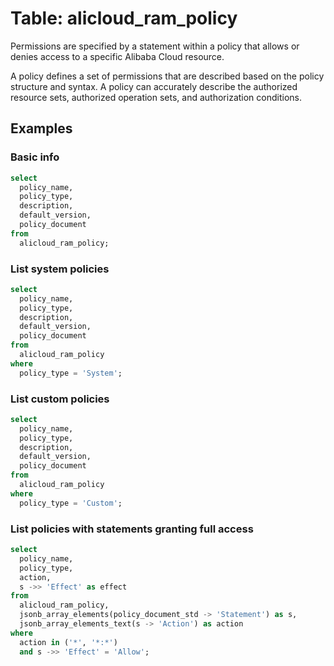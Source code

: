 # Table: alicloud_ram_policy

Permissions are specified by a statement within a policy that allows or denies access to a specific Alibaba Cloud resource.

A policy defines a set of permissions that are described based on the policy structure and syntax. A policy can accurately describe the authorized resource sets, authorized operation sets, and authorization conditions.

## Examples

### Basic info

```sql
select
  policy_name,
  policy_type,
  description,
  default_version,
  policy_document
from
  alicloud_ram_policy;
```

### List system policies

```sql
select
  policy_name,
  policy_type,
  description,
  default_version,
  policy_document
from
  alicloud_ram_policy
where
  policy_type = 'System';
```

### List custom policies

```sql
select
  policy_name,
  policy_type,
  description,
  default_version,
  policy_document
from
  alicloud_ram_policy
where
  policy_type = 'Custom';
```

### List policies with statements granting full access

```sql
select
  policy_name,
  policy_type,
  action,
  s ->> 'Effect' as effect
from
  alicloud_ram_policy,
  jsonb_array_elements(policy_document_std -> 'Statement') as s,
  jsonb_array_elements_text(s -> 'Action') as action
where
  action in ('*', '*:*')
  and s ->> 'Effect' = 'Allow';
```
